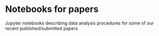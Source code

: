 # Notebooks for papers
Jupyter notebooks describing data analysis procedures for some of our recent published/submitted papers

